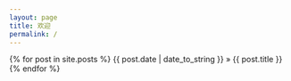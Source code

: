 ```yaml
---
layout: page
title: 欢迎
permalink: /
---
```


{% for post in site.posts %}
{{ post.date | date_to_string }} » {{ post.title }}
{% endfor %}